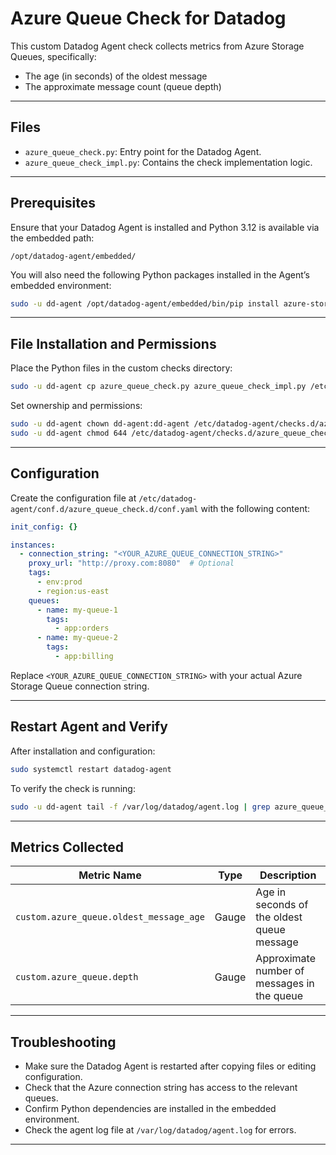 # Azure Queue Check for Datadog

This custom Datadog Agent check collects metrics from Azure Storage Queues, specifically:

- The age (in seconds) of the oldest message
- The approximate message count (queue depth)

---

## Files

- `azure_queue_check.py`: Entry point for the Datadog Agent.
- `azure_queue_check_impl.py`: Contains the check implementation logic.

---

## Prerequisites

Ensure that your Datadog Agent is installed and Python 3.12 is available via the embedded path:

```
/opt/datadog-agent/embedded/
```

You will also need the following Python packages installed in the Agent’s embedded environment:

```bash
sudo -u dd-agent /opt/datadog-agent/embedded/bin/pip install azure-storage-queue azure-core requests
```

---

## File Installation and Permissions

Place the Python files in the custom checks directory:

```bash
sudo -u dd-agent cp azure_queue_check.py azure_queue_check_impl.py /etc/datadog-agent/checks.d/
```

Set ownership and permissions:

```bash
sudo -u dd-agent chown dd-agent:dd-agent /etc/datadog-agent/checks.d/azure_queue_check*.py
sudo -u dd-agent chmod 644 /etc/datadog-agent/checks.d/azure_queue_check*.py
```

---

## Configuration

Create the configuration file at `/etc/datadog-agent/conf.d/azure_queue_check.d/conf.yaml` with the following content:

```yaml
init_config: {}

instances:
  - connection_string: "<YOUR_AZURE_QUEUE_CONNECTION_STRING>"
    proxy_url: "http://proxy.com:8080"  # Optional
    tags:
      - env:prod
      - region:us-east
    queues:
      - name: my-queue-1
        tags:
          - app:orders
      - name: my-queue-2
        tags:
          - app:billing
```

Replace `<YOUR_AZURE_QUEUE_CONNECTION_STRING>` with your actual Azure Storage Queue connection string.

---

## Restart Agent and Verify

After installation and configuration:

```bash
sudo systemctl restart datadog-agent
```

To verify the check is running:

```bash
sudo -u dd-agent tail -f /var/log/datadog/agent.log | grep azure_queue_check
```

---

## Metrics Collected

| Metric Name                               | Type  | Description                                 |
|------------------------------------------|-------|---------------------------------------------|
| `custom.azure_queue.oldest_message_age`   | Gauge | Age in seconds of the oldest queue message  |
| `custom.azure_queue.depth`                | Gauge | Approximate number of messages in the queue |

---

## Troubleshooting

- Make sure the Datadog Agent is restarted after copying files or editing configuration.
- Check that the Azure connection string has access to the relevant queues.
- Confirm Python dependencies are installed in the embedded environment.
- Check the agent log file at `/var/log/datadog/agent.log` for errors.

---
